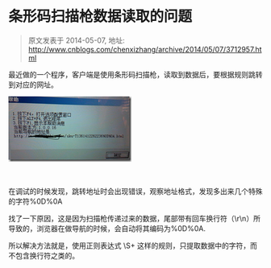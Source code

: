 # 条形码扫描枪数据读取的问题 
> 原文发表于 2014-05-07, 地址: http://www.cnblogs.com/chenxizhang/archive/2014/05/07/3712957.html 


最近做的一个程序，客户端是使用条形码扫描枪，读取到数据后，要根据规则跳转到对应的网址。

 [![image](./images/3712957-070534133384392.png "image")](http://images.cnitblog.com/blog/9072/201405/070534094178258.png)

  

 在调试的时候发现，跳转地址时会出现错误，观察地址格式，发现多出来几个特殊的字符%0D%0A

 找了一下原因，这是因为扫描枪传递过来的数据，尾部带有回车换行符（\r\n）所导致的，浏览器在做导航的时候，会自动将其编码为%0D%0A.

 所以解决方法就是，使用正则表达式 \S+ 这样的规则，只提取数据中的字符，而不包含换行符之类的。

